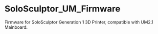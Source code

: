 # SoloSculptor_UM_Firmware
Firmware for SoloSculptor Generation 1 3D Printer, compatible with UM2.1 Mainboard.

